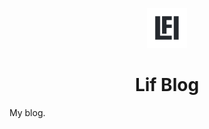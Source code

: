 <p align="center">
  <img src="public/favicon-192x192.png" height="64" width="64">
  <h1 align="center">Lif Blog</h1>
</p>

My blog.